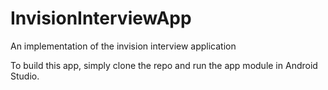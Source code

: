 # InvisionInterviewApp
An implementation of the invision interview application

To build this app, simply clone the repo and run the app module in Android Studio.
